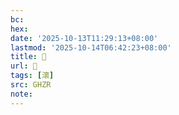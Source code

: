 ```yaml
---
bc:
hex:
date: '2025-10-13T11:29:13+08:00'
lastmod: '2025-10-14T06:42:23+08:00'
title: 󰠦
url: 󰠦
tags: [瀤]
src: GHZR
note:
---
```

